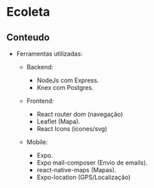# Ecoleta
## Conteudo
  * Ferramentas utilizadas:
      * Backend:
        - NodeJs com Express.
        - Knex com Postgres.
        
      * Frontend:
        - React router dom (navegação)
        - Leaflet (Mapa).
        - React Icons (icones/svg)
      
      * Mobile:
        - Expo.
        - Expo mail-composer (Envio de emails).
        - react-native-maps (Mapas).
        - Expo-location (GPS/Localização)
       

